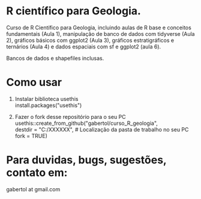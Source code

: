# R científico para Geologia.

Curso de R Científico para Geologia, incluindo aulas de R base e conceitos fundamentais (Aula 1), manipulação de banco de dados com tidyverse (Aula 2), gráficos básicos com ggplot2 (Aula 3), gráficos estratigráficos e ternários (Aula 4) e dados espaciais com sf e ggplot2 (aula 6).

Bancos de dados e shapefiles inclusas.

# Como usar
1. Instalar biblioteca usethis                                                                                          
install.packages("usethis") 

2. Fazer o fork desse repositório para o seu PC                                                        
usethis::create_from_github("gabertol/curso_R_geologia",                                               
                   destdir = "C:/XXXXXX", # Localização da pasta de trabalho no seu PC                                                 
                   fork = TRUE)

# Para duvidas, bugs, sugestões, contato em:                                                                  
gabertol at gmail.com

